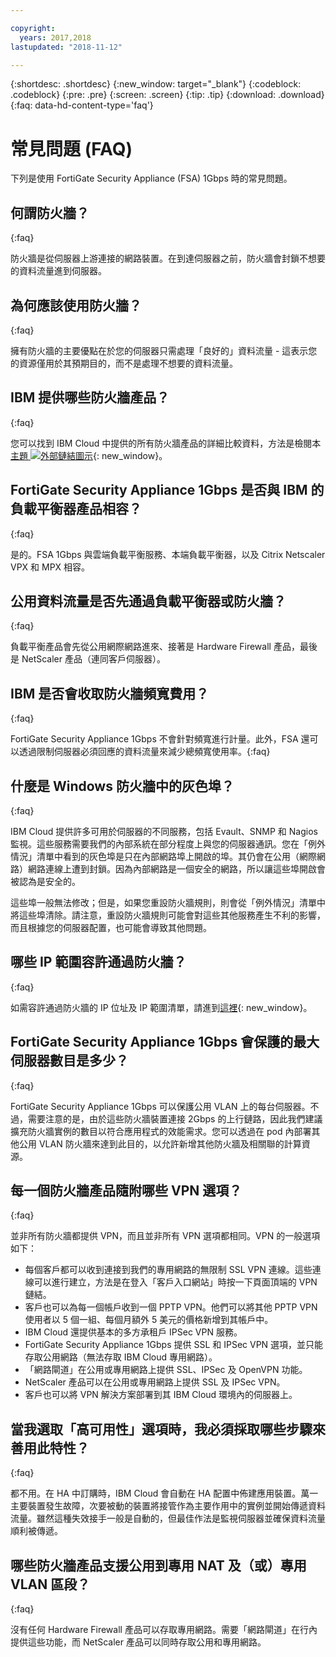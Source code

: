 ```yaml
---

copyright:
  years: 2017,2018
lastupdated: "2018-11-12"

---
```


{:shortdesc: .shortdesc}
{:new_window: target="_blank"}
{:codeblock: .codeblock}
{:pre: .pre}
{:screen: .screen}
{:tip: .tip}
{:download: .download}
{:faq: data-hd-content-type='faq'}

# 常見問題 (FAQ)

下列是使用 FortiGate Security Appliance (FSA) 1Gbps 時的常見問題。

## 何謂防火牆？
{:faq}

防火牆是從伺服器上游連接的網路裝置。在到達伺服器之前，防火牆會封鎖不想要的資料流量進到伺服器。

## 為何應該使用防火牆？
{:faq}

擁有防火牆的主要優點在於您的伺服器只需處理「良好的」資料流量 - 這表示您的資源僅用於其預期目的，而不是處理不想要的資料流量。

## IBM 提供哪些防火牆產品？
{:faq}

您可以找到 IBM Cloud 中提供的所有防火牆產品的詳細比較資料，方法是檢閱本[主題 ![外部鏈結圖示](../../icons/launch-glyph.svg "外部鏈結圖示")](/docs/infrastructure/fortigate-10g/explore-firewalls.html#explore-firewalls){: new_window}。 

## FortiGate Security Appliance 1Gbps 是否與 IBM 的負載平衡器產品相容？
{:faq}

是的。FSA 1Gbps 與雲端負載平衡服務、本端負載平衡器，以及 Citrix Netscaler VPX 和 MPX 相容。

## 公用資料流量是否先通過負載平衡器或防火牆？
{:faq}

負載平衡產品會先從公用網際網路進來、接著是 Hardware Firewall 產品，最後是 NetScaler 產品（連同客戶伺服器）。

## IBM 是否會收取防火牆頻寬費用？
{:faq}

FortiGate Security Appliance 1Gbps 不會針對頻寬進行計量。此外，FSA 還可以透過限制伺服器必須回應的資料流量來減少總頻寬使用率。{:faq}

## 什麼是 Windows 防火牆中的灰色埠？
{:faq}

IBM Cloud 提供許多可用於伺服器的不同服務，包括 Evault、SNMP 和 Nagios 監視。這些服務需要我們的內部系統在部分程度上與您的伺服器通訊。您在「例外情況」清單中看到的灰色埠是只在內部網路埠上開啟的埠。其仍會在公用（網際網路）網路連線上遭到封鎖。因為內部網路是一個安全的網路，所以讓這些埠開啟會被認為是安全的。

這些埠一般無法修改；但是，如果您重設防火牆規則，則會從「例外情況」清單中將這些埠清除。請注意，重設防火牆規則可能會對這些其他服務產生不利的影響，而且根據您的伺服器配置，也可能會導致其他問題。

## 哪些 IP 範圍容許通過防火牆？
{:faq}

如需容許通過防火牆的 IP 位址及 IP 範圍清單，請進到[這裡](/docs/infrastructure/hardware-firewall-dedicated/ips.html){: new_window}。 

## FortiGate Security Appliance 1Gbps 會保護的最大伺服器數目是多少？
{:faq}

FortiGate Security Appliance 1Gbps 可以保護公用 VLAN 上的每台伺服器。不過，需要注意的是，由於這些防火牆裝置連接 2Gbps 的上行鏈路，因此我們建議擴充防火牆實例的數目以符合應用程式的效能需求。您可以透過在 pod 內部署其他公用 VLAN 防火牆來達到此目的，以允許新增其他防火牆及相關聯的計算資源。

## 每一個防火牆產品隨附哪些 VPN 選項？
{:faq}

並非所有防火牆都提供 VPN，而且並非所有 VPN 選項都相同。VPN 的一般選項如下：

* 每個客戶都可以收到連接到我們的專用網路的無限制 SSL VPN 連線。這些連線可以進行建立，方法是在登入「客戶入口網站」時按一下頁面頂端的 VPN 鏈結。
* 客戶也可以為每一個帳戶收到一個 PPTP VPN。他們可以將其他 PPTP VPN 使用者以 5 個一組、每個月額外 5 美元的價格新增到其帳戶中。
* IBM Cloud 還提供基本的多方承租戶 IPSec VPN 服務。
* FortiGate Security Appliance 1Gbps 提供 SSL 和 IPSec VPN 選項，並只能存取公用網路（無法存取 IBM Cloud 專用網路）。
* 「網路閘道」在公用或專用網路上提供 SSL、IPSec 及 OpenVPN 功能。
* NetScaler 產品可以在公用或專用網路上提供 SSL 及 IPSec VPN。
* 客戶也可以將 VPN 解決方案部署到其 IBM Cloud 環境內的伺服器上。

## 當我選取「高可用性」選項時，我必須採取哪些步驟來善用此特性？
{:faq}

都不用。在 HA 中訂購時，IBM Cloud 會自動在 HA 配置中佈建應用裝置。萬一主要裝置發生故障，次要被動的裝置將接管作為主要作用中的實例並開始傳遞資料流量。雖然這種失效接手一般是自動的，但最佳作法是監視伺服器並確保資料流量順利被傳遞。

## 哪些防火牆產品支援公用到專用 NAT 及（或）專用 VLAN 區段？
{:faq}

沒有任何 Hardware Firewall 產品可以存取專用網路。需要「網路閘道」在行內提供這些功能，而 NetScaler 產品可以同時存取公用和專用網路。
